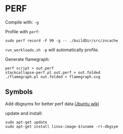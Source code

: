 # PERF

Compile with: `-g`

Profile with `perf`:

```shell
sudo perf record -F 99 -g -- ./buildDir/src/zncache
```

`run_workloads.sh -p` will automatically profile.

Generate flamegraph:

```
perf script > out.perf
stackcollapse-perf.pl out.perf > out.folded
./flamegraph.pl out.folded > flamegraph.svg
```

## Symbols

Add dbgsyms for better perf data [Ubuntu wiki](https://documentation.ubuntu.com/server/reference/debugging/debug-symbol-packages/index.html)

update and install:

```
sudo apt-get update
sudo apt-get install linux-image-$(uname -r)-dbgsym
```
